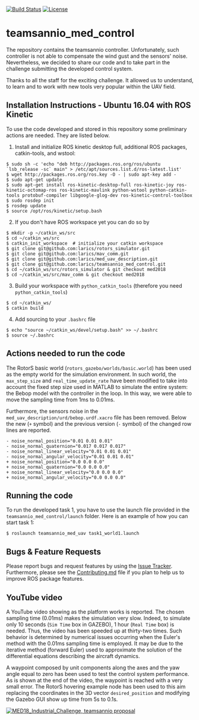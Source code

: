 [![Build Status](https://travis-ci.com/gsilano/BebopS.svg?token=j5Gz4tcDJ28z8njKZCzL&branch=master)](https://travis-ci.com/gsilano/BebopS)
[![License](https://img.shields.io/badge/License-Apache%202.0-blue.svg)](https://opensource.org/licenses/Apache-2.0)

# teamsannio_med_control

The repository contains the teamsannio controller. Unfortunately, such controller is not able to compensate the wind gust and the sensors' noise. Nevertheless, we decided to share our code and to take part in the challenge submitting the developed control system.

Thanks to all the staff for the exciting challenge. It allowed us to understand, to learn and to work with new tools very popular within the UAV field.

Installation Instructions - Ubuntu 16.04 with ROS Kinetic
---------------------------------------------------------
To use the code developed and stored in this repository some preliminary actions are needed. They are listed below.

 1. Install and initialize ROS kinetic desktop full, additional ROS packages, catkin-tools, and wstool:

 ```
 $ sudo sh -c 'echo "deb http://packages.ros.org/ros/ubuntu `lsb_release -sc` main" > /etc/apt/sources.list.d/ros-latest.list'
 $ wget http://packages.ros.org/ros.key -O - | sudo apt-key add -
 $ sudo apt-get update
 $ sudo apt-get install ros-kinetic-desktop-full ros-kinetic-joy ros-kinetic-octomap-ros ros-kinetic-mavlink python-wstool python-catkin-tools protobuf-compiler libgoogle-glog-dev ros-kinetic-control-toolbox
 $ sudo rosdep init
 $ rosdep update
 $ source /opt/ros/kinetic/setup.bash
 ```
 2. If you don't have ROS workspace yet you can do so by

 ```
 $ mkdir -p ~/catkin_ws/src
 $ cd ~/catkin_ws/src
 $ catkin_init_workspace  # initialize your catkin workspace
 $ git clone git@github.com:larics/rotors_simulator.git
 $ git clone git@github.com:larics/mav_comm.git
 $ git clone git@github.com:larics/med_uav_description.git
 $ git clone git@github.com:larics/teamsannio_med_control.git
 $ cd ~/catkin_ws/src/rotors_simulator & git checkout med2018
 $ cd ~/catkin_ws/src/mav_comm & git checkout med2018
 ```

 3. Build your workspace with `python_catkin_tools` (therefore you need `python_catkin_tools`)

   ```
   $ cd ~/catkin_ws/
   $ catkin build
   ```

 4. Add sourcing to your `.bashrc` file

   ```
   $ echo "source ~/catkin_ws/devel/setup.bash" >> ~/.bashrc
   $ source ~/.bashrc
   ```
Actions needed to run the code
---------------------------------------------------------

The RotorS basic world (`rotors_gazebo/worlds/basic.world`) has been used as the empty world for the simulation environment. In such world, the `max_step_size` and `real_time_update_rate` have been modified to take into account the fixed step size used in MATLAB to simulate the entire system: the Bebop model with the controller in the loop. In this way, we were able to move the sampling time from 1ms to 0.01ms.

Furthermore, the sensors noise in the `med_uav_description/urd/bebop.urdf.xacro` file has been removed. Below the new (`+` symbol) and the previous version (`-` symbol) of the changed row lines are reported.

```
- noise_normal_position="0.01 0.01 0.01"
- noise_normal_quaternion="0.017 0.017 0.017"
- noise_normal_linear_velocity="0.01 0.01 0.01"
- noise_normal_angular_velocity="0.01 0.01 0.01"
+ noise_normal_position="0.0 0.0 0.0"
+ noise_normal_quaternion="0.0 0.0 0.0"
+ noise_normal_linear_velocity="0.0 0.0 0.0"
+ noise_normal_angular_velocity="0.0 0.0 0.0"
```

Running the code
---------------------------------------------------------

To run the developed task 1, you have to use the launch file provided in the `teamsannio_med_control/launch` folder. Here is an example of how you can start task 1:

   ```
   $ roslaunch teamsannio_med_uav task1_world1.launch
   ```
Bugs & Feature Requests
--------------------------

Please report bugs and request features by using the [Issue Tracker](https://github.com/gsilano/teamsannio_med_control/issues). Furthermore, please see the [Contributing.md](https://github.com/gsilano/teamsannio_med_control/blob/master/CONTRIBUTING.md) file if you plan to help us to improve ROS package features.

YouTube video
---------------------------------------------------------
A YouTube video showing as the platform works is reported. The chosen sampling time (0.01ms) makes the simulation very slow. Indeed, to simulate only 10 seconds (`Sim Time` box in GAZEBO), 1 hour (`Real Time` box) is needed. Thus, the video has been speeded up at thirty-two times. Such behavior is determined by numerical issues occurring when the Euler's method with the 0.01ms sampling time is employed. It may be due to the iterative method (forward Euler) used to approximate the solution of the differential equations describing the aircraft dynamics. 

A waypoint composed by unit components along the axes and the yaw angle equal to zero has been used to test the control system performance. As is shown at the end of the video, the waypoint is reached with a very small error. The RotorS hovering example node has been used to this aim replacing the coordinates in the 3D vector `desired_position` and modifying the Gazebo GUI show up time from 5s to 0.1s.

[![MED18_Industrial_Challenge, teamsannio proposal](https://github.com/gsilano/teamsannio_med_control/wiki/images/Miniature_YouTube_MED18_Industrial_Challenge_Proposal.png)](https://youtu.be/BvsEA0zH7bU "MED18_Industrial_Challenge, teamsannio proposal")


